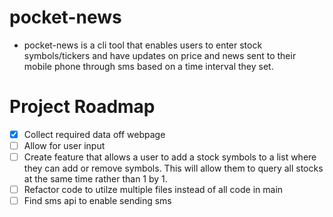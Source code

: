 # pocket-news
- pocket-news is a cli tool that enables users to enter stock symbols/tickers and have updates on price and news sent to their mobile phone through sms based on a time interval they set.

# Project Roadmap
- [x] Collect required data off webpage
- [ ] Allow for user input
- [ ] Create feature that allows a user to add a stock symbols to a list where they can add or remove symbols. This will allow them to query all stocks at the same time rather than 1 by 1.
- [ ] Refactor code to utilze multiple files instead of all code in main
- [ ] Find sms api to enable sending sms
